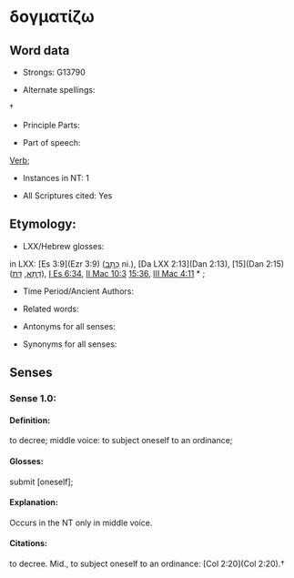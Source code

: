 # δογματίζω 

<!-- Status: S2=NeedsFinalCheck -->
<!-- Lexica used for edits:   -->

## Word data

* Strongs: G13790

* Alternate spellings:

† 

* Principle Parts: 


* Part of speech: 

[Verb](http://ugg.readthedocs.io/en/latest/verb.html); 

* Instances in NT: 1

* All Scriptures cited: Yes

## Etymology: 


* LXX/Hebrew glosses: 

in LXX: [Es 3:9](Ezr 3:9) ([כָּתַב](//en-uhl/H3789) ni.), [Da LXX 2:13](Dan 2:13), [15](Dan 2:15) ([דָּתָא](//en-uhl/H1883), [דָּת](//en-uhl/H1881)), [I Es 6:34](1Esd.6.34), [II Mac 10:3](2Macc.10.3) [15:36](2Macc.15.36), [III Mac 4:11](3Macc.4.11) * ; 

* Time Period/Ancient Authors: 


* Related words: 

* Antonyms for all senses:

* Synonyms for all senses: 


## Senses 


### Sense  1.0: 

#### Definition: 

to decree; middle voice: to subject oneself to an ordinance; 

#### Glosses: 

 submit [oneself];

#### Explanation: 

Occurs in the NT only in middle voice.

#### Citations: 

to decree. Mid., to subject oneself to an ordinance: [Col 2:20](Col 2:20).†
